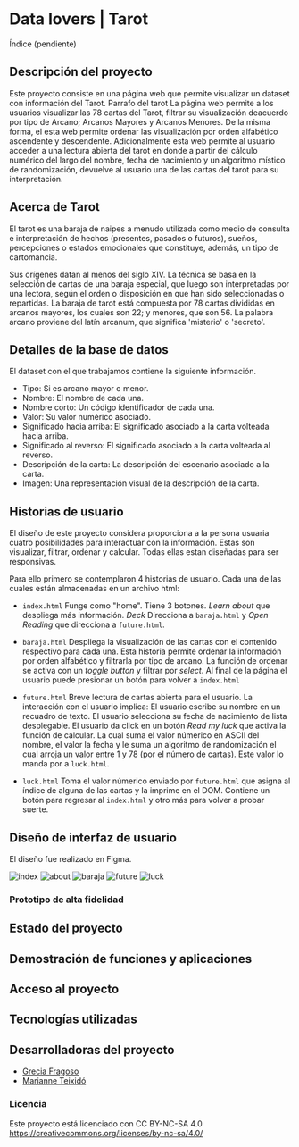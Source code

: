 # Data lovers | Tarot

Índice (pendiente)

## Descripción del proyecto

Este proyecto consiste en una página web que permite visualizar un dataset con información del Tarot. 
Parrafo del tarot 
La página web permite a los usuarios visualizar las 78 cartas del Tarot, filtrar su visualización deacuerdo por tipo de Arcano; Arcanos Mayores y Arcanos Menores. De la misma forma, el esta web permite ordenar las visualización por orden alfabético ascendente y descendente. 
Adicionalmente esta web permite al usuario acceder a una lectura abierta del tarot en donde a partir del cálculo numérico del largo del nombre, fecha de nacimiento y un algoritmo místico de randomización, devuelve al usuario una de las cartas del tarot para su  interpretación. 

## Acerca de Tarot

El tarot es una baraja de naipes a menudo utilizada como medio de consulta e interpretación de hechos (presentes, pasados o futuros), sueños, percepciones o estados emocionales que constituye, además, un tipo de cartomancia.

Sus orígenes datan al menos del siglo XIV. La técnica se basa en la selección de cartas de una baraja especial, que luego son interpretadas por una lectora, según el orden o disposición en que han sido seleccionadas o repartidas. La baraja de tarot está compuesta por 78 cartas divididas en arcanos mayores, los cuales son 22; y menores, que son 56. La palabra arcano proviene del latín arcanum, que significa 'misterio' o 'secreto'.

## Detalles de la base de datos

El dataset con el que trabajamos contiene la siguiente información. 

  - Tipo: Si es arcano mayor o menor.
  - Nombre: El nombre de cada una.
  - Nombre corto: Un código identificador de cada una.
  - Valor: Su valor numérico asociado.
  - Significado hacia arriba: El significado asociado a la carta volteada hacia arriba.
  - Significado al reverso: El significado asociado a la carta volteada al reverso.
  - Descripción de la carta: La descripción del escenario asociado a la carta.
  - Imagen: Una representación visual de la descripción de la carta.

## Historias de usuario 

El diseño de este proyecto considera proporciona a la persona usuaria cuatro posibilidades para interactuar con la información. Estas son visualizar, filtrar, ordenar y calcular. Todas ellas estan diseñadas para ser responsivas. 

Para ello primero se contemplaron 4 historias de usuario. Cada una de las cuales están almacenadas en un archivo html: 
- `index.html` Funge como "home". Tiene 3 botones. _Learn about_ que despliega más información. _Deck_ Direcciona a `baraja.html` y _Open Reading_ que direcciona a `future.html`.  

- `baraja.html` Despliega la visualización de las cartas con el contenido respectivo para cada una. Esta historia permite ordenar la información por orden alfabético y filtrarla por tipo de arcano. La función de ordenar se activa con un _toggle button_ y filtrar por _select_. Al final de la página el usuario puede presionar un botón para volver a `index.html`

- `future.html` Breve lectura de cartas abierta para el usuario.
La interacción con el usuario implica:
El usuario escribe su nombre en un recuadro de texto.
El usuario selecciona su fecha de nacimiento de lista desplegable.
El usuario da click en un botón _Read my luck_ que activa la función de calcular. La cual suma el valor númerico en ASCII del nombre, el valor la fecha y le suma un algoritmo de randomización el cual arroja un valor entre 1 y 78 (por el número de cartas). Este valor lo manda por a `luck.html`.

- `luck.html` Toma el valor númerico enviado por `future.html` que asigna al índice de alguna de las cartas y la imprime en el DOM. Contiene un botón para regresar al `index.html` y otro más para volver a probar suerte. 


## Diseño de interfaz de usuario 

El diseño fue realizado en Figma. 

![index]()
![about]()
![baraja]()
![future]()
![luck]()

### Prototipo de alta fidelidad 

## Estado del proyecto
## Demostración de funciones y aplicaciones
## Acceso al proyecto
## Tecnologías utilizadas
## Desarrolladoras del proyecto

- [Grecia Fragoso](https://github.com/GreciaFragoso)
- [Marianne Teixidó](https://marianneteixido.github.io/)
### Licencia
Este proyecto está licenciado con CC BY-NC-SA 4.0 https://creativecommons.org/licenses/by-nc-sa/4.0/